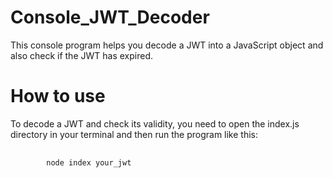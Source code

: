 # Console_JWT_Decoder
This console program helps you decode a JWT into a JavaScript object and also check if the JWT has expired.  

# How to use
To decode a JWT and check its validity, you need to open the index.js directory in your terminal and then run the program like this:
<pre>
  <code>
        node index your_jwt
  </code>
</pre>
